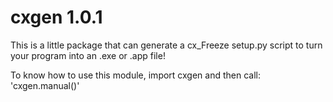 # cxgen 1.0.1

This is a little package that can generate a cx_Freeze setup.py script to 
turn your program into an .exe or .app file!

To know how to use this module, import cxgen and then call: 'cxgen.manual()'
